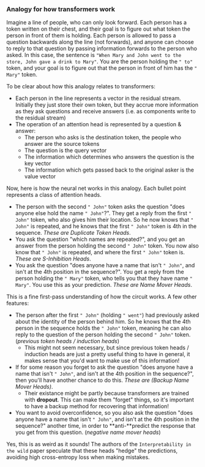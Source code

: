 ### Analogy for how transformers work

Imagine a line of people, who can only look forward. Each person has a token written on their chest, and their goal is to figure out what token the person in front of them is holding. Each person is allowed to pass a question backwards along the line (not forwards), and anyone can choose to reply to that question by passing information forwards to the person who asked. In this case, the sentence is `"When Mary and John went to the store, John gave a drink to Mary"`. You are the person holding the `" to"` token, and your goal is to figure out that the person in front of him has the `" Mary"` token.

To be clear about how this analogy relates to transformers:

- Each person in the line represents a vector in the residual stream. Initially they just store their own token, but they accrue more information as they ask questions and receive answers (i.e. as components write to the residual stream)
- The operation of an attention head is represented by a question & answer:
  - The person who asks is the destination token, the people who answer are the source tokens
  - The question is the query vector
  - The information which determines who answers the question is the key vector
  - The information which gets passed back to the original asker is the value vector

Now, here is how the neural net works in this analogy. Each bullet point represents a class of attention heads.

- The person with the second `" John"` token asks the question "does anyone else hold the name `" John"`?". They get a reply from the first `" John"` token, who also gives him their location. So he now knows that `" John"` is repeated, and he knows that the first `" John"` token is 4th in the sequence. *These are Duplicate Token Heads*.
- You ask the question "which names are repeated?", and you get an answer from the person holding the second `" John"` token. You now also know that `" John"` is repeated, and where the first `" John"` token is. *These are S-Inhibition Heads*.
- You ask the question "does anyone have a name that isn't `" John"`, and isn't at the 4th position in the sequence?". You get a reply from the person holding the `" Mary"` token, who tells you that they have name `" Mary"`. You use this as your prediction. *These are Name Mover Heads*.
  
This is a fine first-pass understanding of how the circuit works. A few other features:

- The person after the first `" John"` (holding `" went"`) had previously asked about the identity of the person behind him. So he knows that the 4th person in the sequence holds the `" John"` token, meaning he can also reply to the question of the person holding the second `" John"` token. (*previous token heads / induction heads*)
  - This might not seem necessary, but since previous token heads / induction heads are just a pretty useful thing to have in general, it makes sense that you'd want to make use of this information!
- If for some reason you forget to ask the question "does anyone have a name that isn't `" John"`, and isn't at the 4th position in the sequence?", then you'll have another chance to do this. *These are (Backup Name Mover Heads)*.
  - Their existance might be partly because transformers are trained with **dropout**. This can make them "forget" things, so it's important to have a backup method for recovering that information!
- You want to avoid overconfidence, so you also ask the question "does anyone have a name that isn't `" John"`, and isn't at the 4th position in the sequence?" another time, in order to **anti-**predict the response that you get from this question. (*negative name mover heads*)

Yes, this is as weird as it sounds! The authors of the `Interpretability in the wild` paper speculate that these heads "hedge" the predictions, avoiding high cross-entropy loss when making mistakes.
